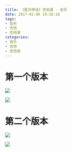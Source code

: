 ```yaml
---
title: 《星月神话》吉他谱 - 金莎
date: 2017-02-06 19:56:26
tags:
- 音乐
- 吉他
- 吉他谱
categories:
- 音乐
- 吉他
- 吉他谱
---
```


# 第一个版本

![](http://oj9456ckj.bkt.clouddn.com/image/Guitar_Tablatures/%E6%98%9F%E6%9C%88%E7%A5%9E%E8%AF%9D_0.jpg)

<!--more-->

![](http://oj9456ckj.bkt.clouddn.com/image/Guitar_Tablatures/%E6%98%9F%E6%9C%88%E7%A5%9E%E8%AF%9D_1.jpg)

# 第二个版本

![](http://data.17jita.com/attachment/portal/201405/13/100946d3ujo89azutppacv.png)

![](http://data.17jita.com/attachment/portal/201405/13/100948pa3d0fte4q2tsfar.png)

